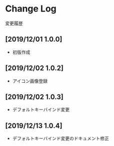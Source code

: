 # Change Log

変更履歴



## [2019/12/01 1.0.0]

- 初版作成  

## [2019/12/02 1.0.2]

- アイコン画像登録  

## [2019/12/02 1.0.3]

- デフォルトキーバインド変更  

## [2019/12/13 1.0.4]

- デフォルトキーバインド変更のドキュメント修正  
